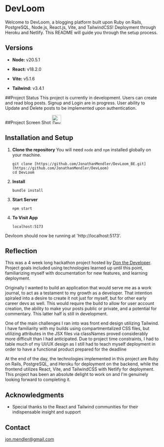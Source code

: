 # DevLoom
Welcome to DevLoom, a blogging platform built upon Ruby on Rails, PostgreSQL, Node.js, React.js, Vite, and TailwindCSS! Deployment through Heroku and Netlify. This README will guide you through the setup process.

## Versions
- **Node:** v20.5.1
* **React:** v18.2.0
+ **Vite:** v5.1.6
- **Tailwind:** v3.4.1

##Project Status
This project is currently in development. Users can create and read blog posts. Signup and Login are in progress. User ability to Update and Delete posts to be implemented upon authentication. 

##Project Screen Shot
<img width="30px" src="https://imgur.com/a/gdgQHwa" alt="DevLoom jpeg" />

## Installation and Setup
1. **Clone the repository**
You will need `node` and `npm` installed globally on your machine.
   ```
   git clone [https://github.com/JonathanMendler/DevLoom_BE.git](https://github.com/JonathanMendler/DevLoom)
   cd DevLoom
   ```
3. **Install**
   ```
   bundle install
   ```
4. **Start Server**
   ```
   npm start
   ```
5. **To Visit App**
   ```
   localhost:5173
   ```

Devloom should now be running at 'http://localhost:5173'.

## Reflection

This was a 4 week long hackathon project hosted by [Don the Developer](https://www.youtube.com/@DonTheDeveloper). Project goals included using technologies learned up until this point, familiarizing myself with documentation for new features, and learning deployment.

Originally I wanted to build an application that would serve me as a work journal, to act as a testament to my growth as a developer. That intention spiraled into a desire to create it not just for myself, but for other early career devs as well. This would require the build to allow for user account creation, the ability to make your posts public or private, and a potential for commentary. This latter half is still in development.

One of the main challenges I ran into was front end design utilizing Tailwind. I have familiarity with my builds using compartmentalized CSS files, but utilizing attributes in the JSX files via classNames proved considerably more difficult than I had anticipated. Due to project time constraints, I had to table much of my UI/UX design as I still had to teach myself deployment in order to have a functional product prepared for the deadline

At the end of the day, the technologies implemented in this project are Ruby on Rails, PostgreSQL, and Heroku for deployment on the backend, while the frontend utilizes React, Vite, and TailwindCSS with Netlify for deployment. This project has been an absolute delight to work on and I'm genuinely looking forward to completing it.

## Acknowledgments
- Special thanks to the React and Tailwind communities for their indispensable insight and support

## Contact
jon.mendler@gmail.com

